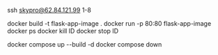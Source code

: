 ssh skypro@62.84.121.99 1-8

docker build -t flask-app-image .
docker run -p 80:80 flask-app-image
docker ps
docker kill ID
docker stop ID

docker compose up --build -d
docker compose down